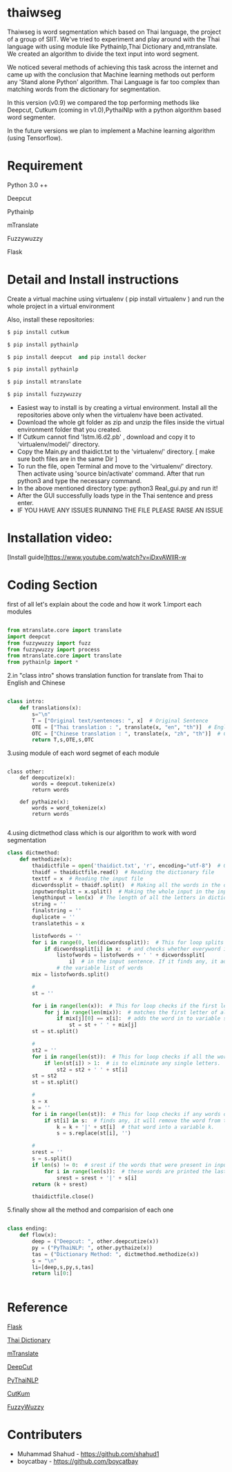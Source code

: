 # thaiwseg
Thaiwseg is word segmentation which based on Thai language, the project of a group of SIIT. We've tried to experiment and play around with the Thai language with using module like Pythainlp,Thai Dictionary and,mtranslate. We created an algorithm to divide the text input into word segment.

We noticed several methods of achieving this task across the internet and came up with the conclusion that Machine learning methods out perform any 'Stand alone Python' algorithm. Thai Language is far too complex than matching words from the dictionary for segmentation.

In this version (v0.9) we compared the top performing methods like Deepcut, Cutkum (coming in v1.0),PythaiNlp with a python algorithm based word segmenter. 

In the future versions we plan to implement a Machine learning algorithm (using Tensorflow).

# Requirement
Python 3.0 ++

Deepcut

Pythainlp

mTranslate

Fuzzywuzzy

Flask

# Detail and Install instructions

Create a virtual machine using virtualenv ( pip install virtualenv ) and run the whole project in a virtual environment 

Also, install these repositories:
```python
$ pip install cutkum
```
```python
$ pip install pythainlp
```
```python
$ pip install deepcut  and pip install docker
```
```python
$ pip install pythainlp
```
```python
$ pip install mtranslate   
```
```python
$ pip install fuzzywuzzy
```

- Easiest way to install is by creating a virtual environment. Install all the repositories above only when the virtualenv have been activated.
- Download the whole git folder as zip and unzip the files inside the virtual environment folder that you created.
- If Cutkum cannot find 'lstm.l6.d2.pb' , download and copy it to 'virtualenv/model/' directory.
- Copy the Main.py and thaidict.txt to the 'virtualenv/' directory. [ make sure both files are in the same Dir ]
- To run the file, open Terminal and move to the 'virtualenv/' directory. Then activate using 'source bin/activate' command. After that run python3 and type the necessary command.
- In the above mentioned directory type: python3 Real_gui.py and run it!
- After the GUI successfully loads type in the Thai sentence and press enter.
- IF YOU HAVE ANY ISSUES RUNNING THE FILE PLEASE RAISE AN ISSUE

# Installation video:

 [Install guide]https://www.youtube.com/watch?v=iDxvAWlIR-w


# Coding Section

first of all let's explain about the code and how it work 
1.import each modules

```python

from mtranslate.core import translate
import deepcut
from fuzzywuzzy import fuzz
from fuzzywuzzy import process
from mtranslate.core import translate
from pythainlp import *
```
2.in "class intro" shows translation function for translate from Thai to English and Chinese
```python

class intro:
    def translations(x):
        s="\n"
        T = ["Original text/sentences: ", x]  # Original Sentence
        OTE = ["Thai translation : ", translate(x, "en", "th")]  # English Translation of original
        OTC = ["Chinese translation : ", translate(x, "zh", "th")]  # Chinese Translation of original
        return T,s,OTE,s,OTC

```
3.using module of each word segmet of each module
```Pyhton

class other:
    def deepcutize(x):
        words = deepcut.tokenize(x)
        return words

    def pythaize(x):
        words = word_tokenize(x)
        return words
        
```
4.using dictmethod class which is our algorithm to work with word segmentation
```python
class dictmethod:
    def methodize(x):
        thaidictfile = open('thaidict.txt', 'r', encoding="utf-8")  # Opening the dictionary file
        thaidf = thaidictfile.read()  # Reading the dictionary file
        texttf = x  # Reading the input file
        dicwordssplit = thaidf.split()  # Making all the words in the dictionary as individual strings
        inputwordsplit = x.split()  # Making the whole input in the input file as individual strings
        lengthinput = len(x)  # The length of all the letters in dictionary
        string = ''
        finalstring = ''
        duplicate = ''
        translatethis = x

        listofwords = ''
        for i in range(0, len(dicwordssplit)):  # This for loop splits the whole dictionary into word by word
            if dicwordssplit[i] in x:  # and checks whether everyword in the dictionary is present
                listofwords = listofwords + ' ' + dicwordssplit[
                    i]  # in the input sentence. If it finds any, it adds those words in to
                # the variable list of words
        mix = listofwords.split()

        #
        st = ''

        for i in range(len(x)):  # This for loop checks if the first letter of every word in the mix var
            for j in range(len(mix)):  # matches the first letter of all words in the input. If it finds any it
                if mix[j][0] == x[i]:  # adds the word in to variable st
                    st = st + ' ' + mix[j]
        st = st.split()

        #
        st2 = ''
        for i in range(len(st)):  # This for loop checks if all the words in st are length 1 and above. This
            if len(st[i]) > 1:  # is to eliminate any single letters.
                st2 = st2 + ' ' + st[i]
        st = st2
        st = st.split()

        #
        s = x
        k = ''
        for i in range(len(st)):  # This for loop checks if any words of st are in the input sentence. If it
            if st[i] in s:  # finds any, it will remove the word from the input sentence and also add
                k = k + '|' + st[i]  # that word into a variable k.
                s = s.replace(st[i], '')

        #
        srest = ''
        s = s.split()
        if len(s) != 0:  # srest if the words that were present in input text not found in dictinary.
            for i in range(len(s)):  # these words are printed the last
                srest = srest + '|' + s[i]
        return (k + srest)

        thaidictfile.close()

```
5.finally show all the method and comparision of each one 
```python

class ending:
    def flow(x):
        deep = ("Deepcut: ", other.deepcutize(x))
        py = ("PyThaiNLP: ", other.pythaize(x))
        tas = ("Dictionary Method: ", dictmethod.methodize(x))
        s = "\n"
        li=[deep,s,py,s,tas]
        return li[0:]
        
```
# Reference
[Flask](http://flask.pocoo.org)

[Thai Dictionary](https://github.com/pureexe/thai-wordlist)

[mTranslate](https://www.npmjs.com/package/@ngx-translate/core)

[DeepCut](https://github.com/rkcosmos/deepcut)

[PyThaiNLP](https://github.com/PyThaiNLP/pythainlp)

[CutKum](https://github.com/pucktada/cutkum)

[FuzzyWuzzy](https://github.com/seatgeek/fuzzywuzzy)

# Contributers 
* Muhammad Shahud - https://github.com/shahud1
* boycatbay - https://github.com/boycatbay
